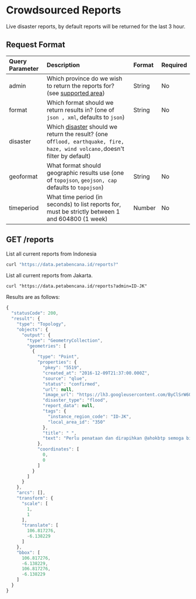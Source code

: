 # Crowdsourced Reports

Live disaster reports, by default reports will be returned for the last 3 hour.

## Request Format

| Query Parameter | Description | Format | Required |
| :--- | :--- | :--- | :--- |
| admin | Which province do we wish to return the reports for? \(see [supported area](https://docs.petabencana.id/v/master/general/supported-area)\) | String | No |
| format | Which format should we return results in? \(one of `json , xml`, defaults to `json`\) | String | No |
| disaster | Which [disaster](https://docs.petabencana.id/v/master/general/supported-hazards) should we return the result? \(one of`flood, earthquake, fire, haze, wind volcano,`doesn't filter by default\) |  |  |
| geoformat | What format should geographic results use \(one of `topojson`, `geojson, cap` defaults to `topojson`\) | String | No |
| timeperiod | What time period \(in seconds\) to list reports for, must be strictly between 1 and 604800 \(1 week\) | Number | No |

## GET /reports

List all current reports from Indonesia

```javascript
curl "https://data.petabencana.id/reports?"
```



List all current reports from Jakarta.

```text
curl "https://data.petabencana.id/reports?admin=ID-JK"
```

Results are as follows:

```javascript
{
  "statusCode": 200,
  "result": {
    "type": "Topology",
    "objects": {
      "output": {
        "type": "GeometryCollection",
        "geometries": [
          {
            "type": "Point",
            "properties": {
              "pkey": "5519",
              "created_at": "2016-12-09T21:37:00.000Z",
              "source": "qlue",
              "status": "confirmed",
              "url": null,
              "image_url": "https://lh3.googleusercontent.com/ByClSrW6QhFkBxUhZo0rFt6eiVdvnEHisSzsgjaC9KxdGAQ6CYksTZRA1rcNP9cBGZiv6s4Vp5D8NzkAjPyrBs6c6R4h=s480-c",
              "disaster_type": "flood",
              "report_data": null,
              "tags": {
                "instance_region_code": "ID-JK",
                "local_area_id": "350"
              },
              "title": " ",
              "text": "Perlu penataan dan dirapihkan @ahokbtp semoga bisa lbh baik, bersih dan teratur"
            },
            "coordinates": [
              0,
              0
            ]
          }
        ]
      }
    },
    "arcs": [],
    "transform": {
      "scale": [
        1,
        1
      ],
      "translate": [
        106.817276,
        -6.138229
      ]
    },
    "bbox": [
      106.817276,
      -6.138229,
      106.817276,
      -6.138229
    ]
  }
}
```

